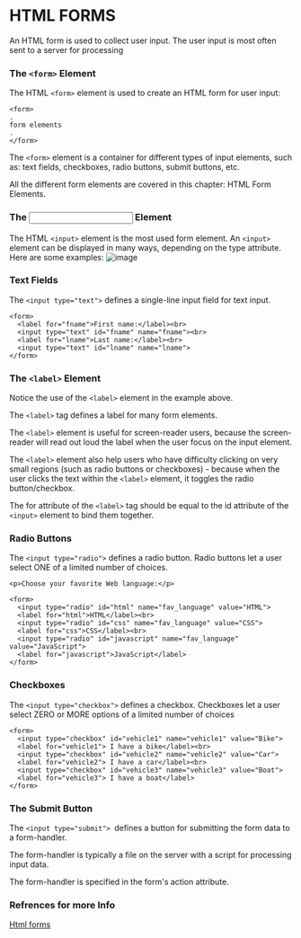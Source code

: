 # HTML FORMS
An HTML form is used to collect user input. The user input is most often sent to a server for processing
### The `<form>` Element
The HTML `<form>` element is used to create an HTML form for user input:
```
<form>
.
form elements
.
</form>
```
The `<form>` element is a container for different types of input elements, such as: text fields, checkboxes, radio buttons, submit buttons, etc.

All the different form elements are covered in this chapter: HTML Form Elements.
### The <input> Element
The HTML `<input>` element is the most used form element.
An `<input>` element can be displayed in many ways, depending on the type attribute.
Here are some examples:
![image](https://user-images.githubusercontent.com/97960380/196786058-3d97ee0c-8e5f-4d73-afc2-a4ae20ca8ca6.png)
### Text Fields
The `<input type="text">` defines a single-line input field for text input.
```
<form>
  <label for="fname">First name:</label><br>
  <input type="text" id="fname" name="fname"><br>
  <label for="lname">Last name:</label><br>
  <input type="text" id="lname" name="lname">
</form>
```
### The `<label>` Element
Notice the use of the `<label>` element in the example above.

The `<label>` tag defines a label for many form elements.

The `<label>` element is useful for screen-reader users, because the screen-reader will read out loud the label when the user focus on the input element.

The `<label>` element also help users who have difficulty clicking on very small regions (such as radio buttons or checkboxes) - because when the user clicks the text within the `<label>` element, it toggles the radio button/checkbox.

The for attribute of the `<label>` tag should be equal to the id attribute of the `<input>` element to bind them together.
### Radio Buttons
The `<input type="radio">` defines a radio button.
Radio buttons let a user select ONE of a limited number of choices.
```
<p>Choose your favorite Web language:</p>

<form>
  <input type="radio" id="html" name="fav_language" value="HTML">
  <label for="html">HTML</label><br>
  <input type="radio" id="css" name="fav_language" value="CSS">
  <label for="css">CSS</label><br>
  <input type="radio" id="javascript" name="fav_language" value="JavaScript">
  <label for="javascript">JavaScript</label>
</form>
```
### Checkboxes
The `<input type="checkbox">` defines a checkbox.
Checkboxes let a user select ZERO or MORE options of a limited number of choices
```
<form>
  <input type="checkbox" id="vehicle1" name="vehicle1" value="Bike">
  <label for="vehicle1"> I have a bike</label><br>
  <input type="checkbox" id="vehicle2" name="vehicle2" value="Car">
  <label for="vehicle2"> I have a car</label><br>
  <input type="checkbox" id="vehicle3" name="vehicle3" value="Boat">
  <label for="vehicle3"> I have a boat</label>
</form>
```
### The Submit Button
The `<input type="submit"> `defines a button for submitting the form data to a form-handler.

The form-handler is typically a file on the server with a script for processing input data.

The form-handler is specified in the form's action attribute.
### Refrences for more Info
[Html forms](https://www.w3schools.com/html/html_forms.asp)

